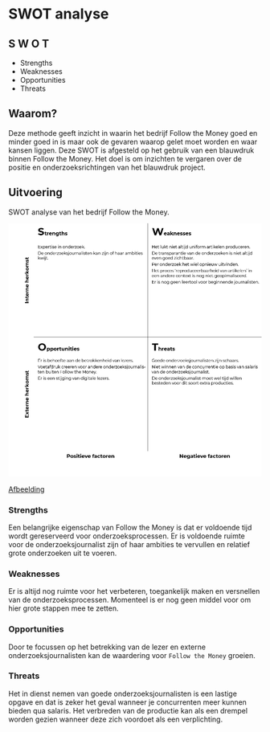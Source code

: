 # SWOT analyse

## S W O T

* Strengths
* Weaknesses
* Opportunities
* Threats

## Waarom?

Deze methode geeft inzicht in waarin het bedrijf Follow the Money goed en minder goed in is maar ook de gevaren waarop gelet moet worden en waar kansen liggen. Deze SWOT is afgesteld op het gebruik van een blauwdruk binnen Follow the Money. Het doel is om inzichten te vergaren over de positie en onderzoeksrichtingen van het blauwdruk project.

## Uitvoering

SWOT analyse van het bedrijf Follow the Money.

![SWOT analyse in uitvoering](content/swot.png)

  
[Afbeelding](content/swot.png)

### Strengths

Een belangrijke eigenschap van Follow the Money is dat er voldoende tijd wordt gereserveerd voor onderzoeksprocessen. Er is voldoende ruimte voor de onderzoeksjournalist zijn of haar ambities te vervullen en relatief grote onderzoeken uit te voeren.

### Weaknesses

Er is altijd nog ruimte voor het verbeteren, toegankelijk maken en versnellen van de onderzoeksprocessen. Momenteel is er nog geen middel voor om hier grote stappen mee te zetten.

### Opportunities

Door te focussen op het betrekking van de lezer en externe onderzoeksjournalisten kan de waardering voor `Follow the Money` groeien.

### Threats

Het in dienst nemen van goede onderzoeksjournalisten is een lastige opgave en dat is zeker het geval wanneer je concurrenten meer kunnen bieden qua salaris. Het verbreden van de productie kan als een drempel worden gezien wanneer deze zich voordoet als een verplichting.


